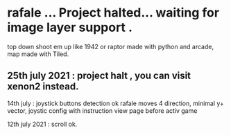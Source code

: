# rafale  ... Project halted... waiting for image layer support .

top down shoot em up like 1942 or raptor made with python and arcade, map made with Tiled.

25th july 2021 : project halt , you can visit xenon2 instead.
-------------

14th july : joystick buttons detection ok
rafale moves 4 direction, minimal y+ vector, joystic config with instruction view page before activ game  


12th july 2021 : scroll ok.
